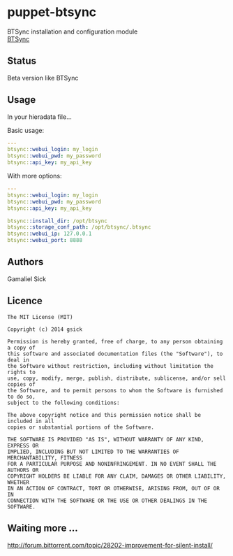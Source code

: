 puppet-btsync
=============

BTSync installation and configuration module<br />
[BTSync](http://www.bittorrent.com/intl/en/sync)<br />

## Status
Beta version like BTSync

## Usage
In your hieradata file...

Basic usage:
```yaml
---
btsync::webui_login: my_login
btsync::webui_pwd: my_password
btsync::api_key: my_api_key
```

With more options:
```yaml
---
btsync::webui_login: my_login
btsync::webui_pwd: my_password
btsync::api_key: my_api_key

btsync::install_dir: /opt/btsync
btsync::storage_conf_path: /opt/btsync/.btsync
btsync::webui_ip: 127.0.0.1
btsync::webui_port: 8888
```

## Authors

Gamaliel Sick

## Licence

```
The MIT License (MIT)

Copyright (c) 2014 gsick

Permission is hereby granted, free of charge, to any person obtaining a copy of
this software and associated documentation files (the "Software"), to deal in
the Software without restriction, including without limitation the rights to
use, copy, modify, merge, publish, distribute, sublicense, and/or sell copies of
the Software, and to permit persons to whom the Software is furnished to do so,
subject to the following conditions:

The above copyright notice and this permission notice shall be included in all
copies or substantial portions of the Software.

THE SOFTWARE IS PROVIDED "AS IS", WITHOUT WARRANTY OF ANY KIND, EXPRESS OR
IMPLIED, INCLUDING BUT NOT LIMITED TO THE WARRANTIES OF MERCHANTABILITY, FITNESS
FOR A PARTICULAR PURPOSE AND NONINFRINGEMENT. IN NO EVENT SHALL THE AUTHORS OR
COPYRIGHT HOLDERS BE LIABLE FOR ANY CLAIM, DAMAGES OR OTHER LIABILITY, WHETHER
IN AN ACTION OF CONTRACT, TORT OR OTHERWISE, ARISING FROM, OUT OF OR IN
CONNECTION WITH THE SOFTWARE OR THE USE OR OTHER DEALINGS IN THE SOFTWARE.
```

## Waiting more ...

http://forum.bittorrent.com/topic/28202-improvement-for-silent-install/
